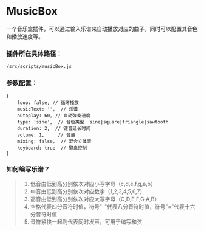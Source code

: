 # MusicBox
一个音乐盒插件，可以通过输入乐谱来自动播放对应的曲子，同时可以配置其音色和播放速度等。

### 插件所在具体路径： 
```
/src/scripts/musicBox.js
```

### 参数配置：
```
{
    loop: false, // 循环播放
    musicText: '',  // 乐谱
    autoplay: 60, // 自动弹奏速度
    type: 'sine',  // 音色类型  sine|square|triangle|sawtooth
    duration: 2,  // 键音延长时间
    volume: 1,     // 音量
    mixing: false,  // 混合立体音
    keyboard: true  // 键盘控制
}
```

### 如何编写乐谱？
>1. 低音由低到高分别依次对应小写字母（c,d,e,f,g,a,b）
>2. 中音由低到高分别依次对应数字（1,2,3,4,5,6,7）
>3. 高音由低到高分别依次对应大写字母（C,D,E,F,G,A,B）
>4. 空格代表四分音符时值，符号"-"代表八分音符时值，符号"="代表十六分音符时值
>5. 音符紧挨一起则代表同时发声，可用于编写和弦
